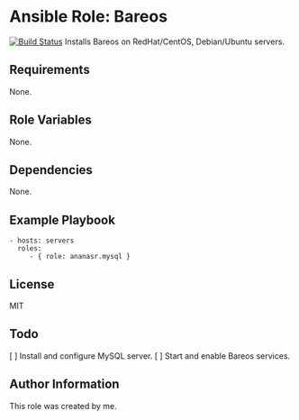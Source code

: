 Ansible Role: Bareos
=========
[![Build Status](https://travis-ci.org/Ananasr/ansible-role-bareos.svg?branch=master)](https://travis-ci.org/Ananasr/ansible-role-bareos)
Installs Bareos on RedHat/CentOS, Debian/Ubuntu servers.

Requirements
------------

None.

Role Variables
--------------

None.

Dependencies
------------

None.

Example Playbook
----------------

    - hosts: servers
      roles:
         - { role: ananasr.mysql }

License
-------

MIT

Todo
----

[ ] Install and configure MySQL server.
[ ] Start and enable Bareos services.

Author Information
------------------

This role was created by me.
